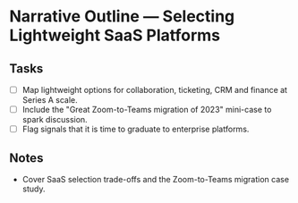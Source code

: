 # Narrative Outline — Selecting Lightweight SaaS Platforms

## Tasks
- [ ] Map lightweight options for collaboration, ticketing, CRM and finance at Series A scale.
- [ ] Include the "Great Zoom-to-Teams migration of 2023" mini-case to spark discussion.
- [ ] Flag signals that it is time to graduate to enterprise platforms.

## Notes
- Cover SaaS selection trade-offs and the Zoom-to-Teams migration case study.
